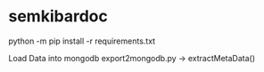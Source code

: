 # semkibardoc

python -m pip install -r requirements.txt

Load Data into mongodb
export2mongodb.py -> extractMetaData()

<!-- https://github.com/vgrem/Office365-REST-Python-Client -->
